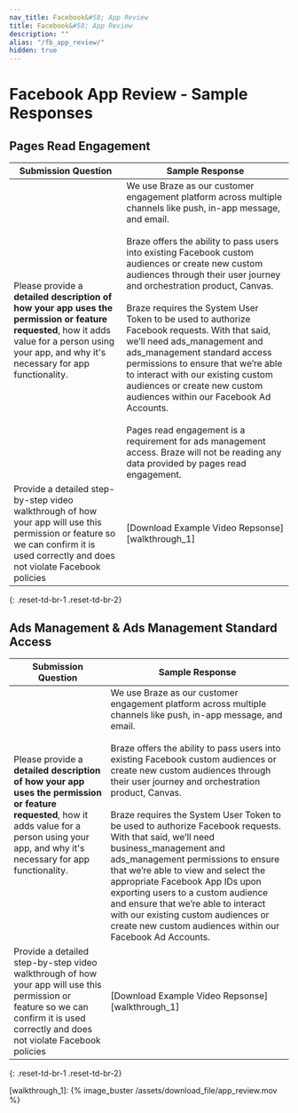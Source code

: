 ```yaml
---
nav_title: Facebook&#58; App Review
title: Facebook&#58; App Review
description: ""
alias: "/fb_app_review/"
hidden: true
---
```


# Facebook App Review - Sample Responses

## Pages Read Engagement

| Submission Question | Sample Response |
| -------------------- | --------------- |
| Please provide a __detailed description of how your app uses the permission or feature requested__, how it adds value for a person using your app, and why it's necessary for app functionality. | We use Braze as our customer engagement platform across multiple channels like push, in-app message, and email. <br><br>Braze offers the ability to pass users into existing Facebook custom audiences or create new custom audiences through their user journey and orchestration product, Canvas. <br><br>Braze requires the System User Token to be used to authorize Facebook requests. With that said, we’ll need ads_management and ads_management standard access permissions to ensure that we’re able to interact with our existing custom audiences or create new custom audiences within our Facebook Ad Accounts. <br><br>Pages read engagement is a requirement for ads management access. Braze will not be reading any data provided by pages read engagement. |
| Provide a detailed step-by-step video walkthrough of how your app will use this permission or feature so we can confirm it is used correctly and does not violate Facebook policies | [Download Example Video Repsonse][walkthrough_1] |
{: .reset-td-br-1 .reset-td-br-2}

## Ads Management & Ads Management Standard Access

| Submission Question | Sample Response |
| -------------------- | --------------- |
| Please provide a __detailed description of how your app uses the permission or feature requested__, how it adds value for a person using your app, and why it's necessary for app functionality. | We use Braze as our customer engagement platform across multiple channels like push, in-app message, and email. <br><br>Braze offers the ability to pass users into existing Facebook custom audiences or create new custom audiences through their user journey and orchestration product, Canvas. <br><br>Braze requires the System User Token to be used to authorize Facebook requests. With that said, we’ll need business_management and ads_management permissions to ensure that we’re able to view and select the appropriate Facebook App IDs upon exporting users to a custom audience and ensure that we’re able to interact with our existing custom audiences or create new custom audiences within our Facebook Ad Accounts. |
| Provide a detailed step-by-step video walkthrough of how your app will use this permission or feature so we can confirm it is used correctly and does not violate Facebook policies | [Download Example Video Repsonse][walkthrough_1] |
{: .reset-td-br-1 .reset-td-br-2}

[walkthrough_1]: {% image_buster /assets/download_file/app_review.mov %}

